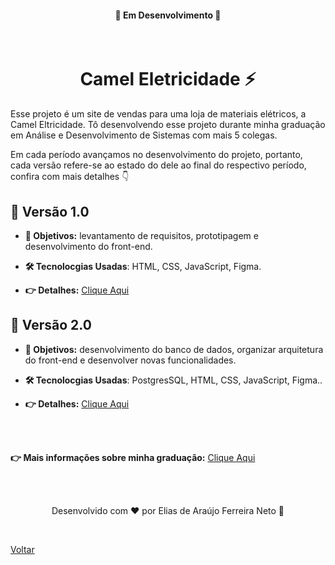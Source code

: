 <h4 align="center">🚧 Em Desenvolvimento 🚧</h4>

<br>

<h1 align="center">Camel Eletricidade ⚡</h1>

Esse projeto é um site de vendas para uma loja de materiais elétricos, a Camel Eltricidade. Tô desenvolvendo esse projeto durante minha graduação em Análise e
Desenvolvimento de Sistemas com mais 5 colegas.

Em cada período avançamos no desenvolvimento do projeto, portanto, cada versão refere-se ao estado do dele ao final do respectivo período, confira com mais detalhes 👇

## 📌 Versão 1.0

- **🎯 Objetivos:** levantamento de requisitos, prototipagem e desenvolvimento do front-end.

- **🛠 Tecnolocgias Usadas**: HTML, CSS, JavaScript, Figma.

- **👉 Detalhes:** [Clique Aqui ](./1.0/)

## 📌 Versão 2.0

- **🎯 Objetivos:** desenvolvimento do banco de dados, organizar arquitetura do front-end e desenvolver novas funcionalidades.

- **🛠 Tecnolocgias Usadas**: PostgresSQL, HTML, CSS, JavaScript, Figma..

- **👉 Detalhes:** [Clique Aqui ](./2.0/)

<br>
<br>

**👉 Mais informações sobre minha graduação:** [Clique Aqui](https://github.com/Elias-Neto/Analise-e-Desenvolvimento-de-Sistemas)

<br>
<br>

<p align="center"> Desenvolvido com ❤ por Elias de Araújo Ferreira Neto 👋 <p>

<br>

<a href="../README.md">Voltar</a>
